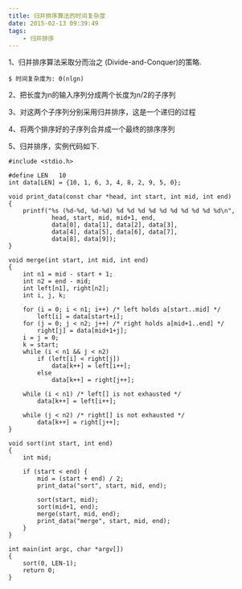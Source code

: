 ```yaml
---
title: 归并排序算法的时间复杂度
date: 2015-02-13 09:39:49
tags:
    - 归并排序
---
```


1、归并排序算法采取分而治之 (Divide-and-Conquer)的策略.
    
    $ 时间复杂度为: Θ(nlgn)

2、把长度为n的输入序列分成两个长度为n/2的子序列

3、对这两个子序列分别采用归并排序，这是一个递归的过程

4、将两个排序好的子序列合并成一个最终的排序序列

<!--more-->

5、归并排序，实例代码如下.

    #include <stdio.h>

    #define LEN   10
    int data[LEN] = {10, 1, 6, 3, 4, 8, 2, 9, 5, 0};

    void print_data(const char *head, int start, int mid, int end)
    {
        printf("%s (%d-%d, %d-%d) %d %d %d %d %d %d %d %d %d %d\n",
                head, start, mid, mid+1, end,
                data[0], data[1], data[2], data[3],
                data[4], data[5], data[6], data[7],
                data[8], data[9]);
    }

    void merge(int start, int mid, int end)
    {
        int n1 = mid - start + 1;
        int n2 = end - mid;
        int left[n1], right[n2];
        int i, j, k;

        for (i = 0; i < n1; i++) /* left holds a[start..mid] */
            left[i] = data[start+i];
        for (j = 0; j < n2; j++) /* right holds a[mid+1..end] */
            right[j] = data[mid+1+j];
        i = j = 0;
        k = start;
        while (i < n1 && j < n2)
            if (left[i] < right[j])
                data[k++] = left[i++];
            else
                data[k++] = right[j++];

        while (i < n1) /* left[] is not exhausted */
            data[k++] = left[i++];

        while (j < n2) /* right[] is not exhausted */
            data[k++] = right[j++];
    }
   
    void sort(int start, int end)
    {
        int mid;

        if (start < end) {
            mid = (start + end) / 2;
            print_data("sort", start, mid, end);

            sort(start, mid);
            sort(mid+1, end);
            merge(start, mid, end);
            print_data("merge", start, mid, end);
        }
    }

    int main(int argc, char *argv[])
    {
        sort(0, LEN-1);
        return 0;
    }



